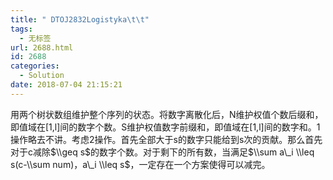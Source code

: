 ```yaml
---
title: " DTOJ2832Logistyka\t\t"
tags:
  - 无标签
url: 2688.html
id: 2688
categories:
  - Solution
date: 2018-07-04 21:15:21
---
```


用两个树状数组维护整个序列的状态。将数字离散化后，N维护权值个数后缀和，即值域在\[1,l\]间的数字个数。S维护权值数字前缀和，即值域在\[1,l\]间的数字和。1操作略去不讲。考虑2操作。首先全部大于s的数字只能给到s次的贡献。那么首先对于c减除$\\geq s$的数字个数。对于剩下的所有数，当满足$\\sum a\_i \\leq s(c-\\sum num)，a\_i \\leq s$，一定存在一个方案使得可以减完。